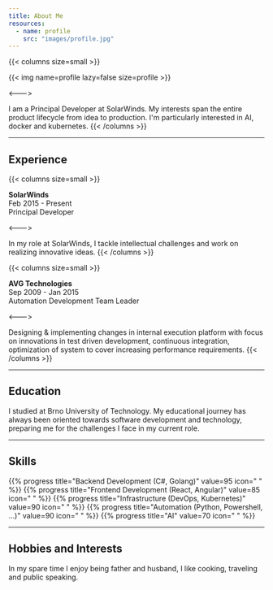 ```yaml
---
title: About Me
resources:
  - name: profile
    src: "images/profile.jpg"
---
```


<!-- markdownlint-disable MD033 -->

{{< columns size=small >}}

{{< img name=profile lazy=false size=profile >}}

<--->

I am a Principal Developer at SolarWinds. My interests span the entire product lifecycle from idea to production. I'm particularly interested in AI, docker and kubernetes.
{{< /columns >}}

---

## Experience

{{< columns size=small >}}

**SolarWinds**\
Feb 2015 - Present\
Principal Developer

<--->

In my role at SolarWinds, I tackle intellectual challenges and work on realizing innovative ideas. 
{{< /columns >}}

{{< columns size=small >}}

**AVG Technologies**\
Sep 2009 - Jan 2015\
Automation Development Team Leader

<--->

Designing & implementing changes in internal execution platform with focus on innovations in test driven development, continuous integration, optimization of system to cover increasing performance requirements.
{{< /columns >}}

---

## Education

I studied at Brno University of Technology. My educational journey has always been oriented towards software development and technology, preparing me for the challenges I face in my current role.

---

<div class="no-break-inside">

## Skills

<!-- prettier-ignore-start -->
<!-- spellchecker-disable -->
{{% progress title="Backend Development (C#, Golang)" value=95 icon=" " %}}
{{% progress title="Frontend Development (React, Angular)" value=85 icon=" " %}}
{{% progress title="Infrastructure (DevOps, Kubernetes)" value=90 icon=" " %}}
{{% progress title="Automation (Python, Powershell, ...)" value=90 icon=" " %}}
{{% progress title="AI" value=70 icon=" " %}}
<!-- spellchecker-enable -->
<!-- prettier-ignore-end -->

</div>

---

## Hobbies and Interests

In my spare time I enjoy being father and husband, I like cooking, traveling and public speaking. 